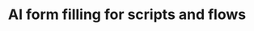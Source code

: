 ---
slug: ai-form-filling
version: v1.500.0
title: AI form filling for scripts and flows
tags: ['Windmill AI', 'Script editor', 'Flow editor', 'Form filling']
description: Scripts and flows can now have their input forms automatically filled using AI. Enable this feature in the script or flow settings to have AI intelligently populate form fields based on context and optional custom instructions.
features:
  - Auto-fill script and flow input forms using AI
  - Enable/disable AI form filling in script and flow settings
  - Optional custom instructions to guide AI form filling behavior
  - Intelligent context-aware form population
docs: /docs/core_concepts/ai_generation
---